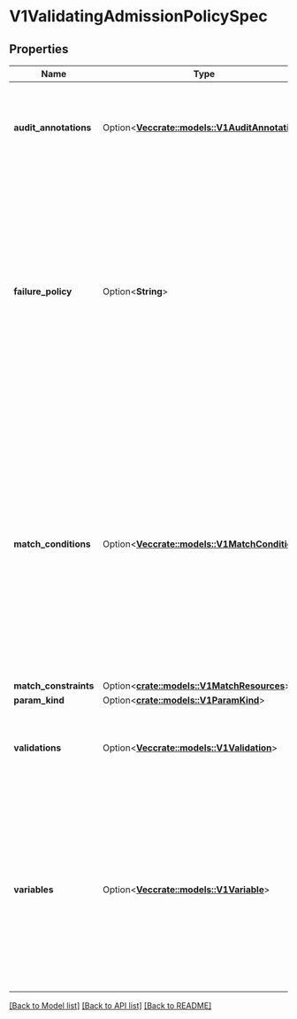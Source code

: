 # V1ValidatingAdmissionPolicySpec

## Properties

Name | Type | Description | Notes
------------ | ------------- | ------------- | -------------
**audit_annotations** | Option<[**Vec<crate::models::V1AuditAnnotation>**](v1.AuditAnnotation.md)> | auditAnnotations contains CEL expressions which are used to produce audit annotations for the audit event of the API request. validations and auditAnnotations may not both be empty; a least one of validations or auditAnnotations is required. | [optional]
**failure_policy** | Option<**String**> | failurePolicy defines how to handle failures for the admission policy. Failures can occur from CEL expression parse errors, type check errors, runtime errors and invalid or mis-configured policy definitions or bindings.  A policy is invalid if spec.paramKind refers to a non-existent Kind. A binding is invalid if spec.paramRef.name refers to a non-existent resource.  failurePolicy does not define how validations that evaluate to false are handled.  When failurePolicy is set to Fail, ValidatingAdmissionPolicyBinding validationActions define how failures are enforced.  Allowed values are Ignore or Fail. Defaults to Fail. | [optional]
**match_conditions** | Option<[**Vec<crate::models::V1MatchCondition>**](v1.MatchCondition.md)> | MatchConditions is a list of conditions that must be met for a request to be validated. Match conditions filter requests that have already been matched by the rules, namespaceSelector, and objectSelector. An empty list of matchConditions matches all requests. There are a maximum of 64 match conditions allowed.  If a parameter object is provided, it can be accessed via the `params` handle in the same manner as validation expressions.  The exact matching logic is (in order):   1. If ANY matchCondition evaluates to FALSE, the policy is skipped.   2. If ALL matchConditions evaluate to TRUE, the policy is evaluated.   3. If any matchCondition evaluates to an error (but none are FALSE):      - If failurePolicy=Fail, reject the request      - If failurePolicy=Ignore, the policy is skipped | [optional]
**match_constraints** | Option<[**crate::models::V1MatchResources**](v1.MatchResources.md)> |  | [optional]
**param_kind** | Option<[**crate::models::V1ParamKind**](v1.ParamKind.md)> |  | [optional]
**validations** | Option<[**Vec<crate::models::V1Validation>**](v1.Validation.md)> | Validations contain CEL expressions which is used to apply the validation. Validations and AuditAnnotations may not both be empty; a minimum of one Validations or AuditAnnotations is required. | [optional]
**variables** | Option<[**Vec<crate::models::V1Variable>**](v1.Variable.md)> | Variables contain definitions of variables that can be used in composition of other expressions. Each variable is defined as a named CEL expression. The variables defined here will be available under `variables` in other expressions of the policy except MatchConditions because MatchConditions are evaluated before the rest of the policy.  The expression of a variable can refer to other variables defined earlier in the list but not those after. Thus, Variables must be sorted by the order of first appearance and acyclic. | [optional]

[[Back to Model list]](../README.md#documentation-for-models) [[Back to API list]](../README.md#documentation-for-api-endpoints) [[Back to README]](../README.md)


